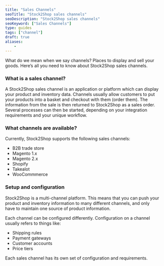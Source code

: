 ```yaml
---
title: "Sales Channels"
seoTitle: "Stock2Shop sales channels"
seoDescription: "Stock2Shop sales channels"
seoKeyword: ["Sales Channels"]
type: guides
tags: ["channel"]
draft: true
aliases:
    - 
---
```


What do we mean when we say channels? Places to display and sell your goods. Here’s all you need to know about 
Stock2Shop sales channels.

### What is a sales channel?
A Stock2Shop sales channel is an application or platform which can display your product and inventory data. Channels 
usually allow customers to put your products into a basket and checkout with them (order them). The information from 
the sale is then returned to Stock2Shop as a sales order. Several processes can then be started, depending on your 
integration requirements and your unique workflow.

### What channels are available?
Currently, Stock2Shop supports the following sales channels:

 - B2B trade store
 - Magento 1.x
 - Magento 2.x
 - Shopify
 - Takealot
 - WooCommmerce

### Setup and configuration
Stock2Shop is a multi-channel platform. This means that you can push your product and inventory information to many 
different channels, and only have to maintain one source of product information.

Each channel can be configured differently. Configuration on a channel usually refers to things like:

 - Shipping rules
 - Payment gateways
 - Customer accounts
 - Price tiers

Each sales channel has its own set of configuration and requirements.